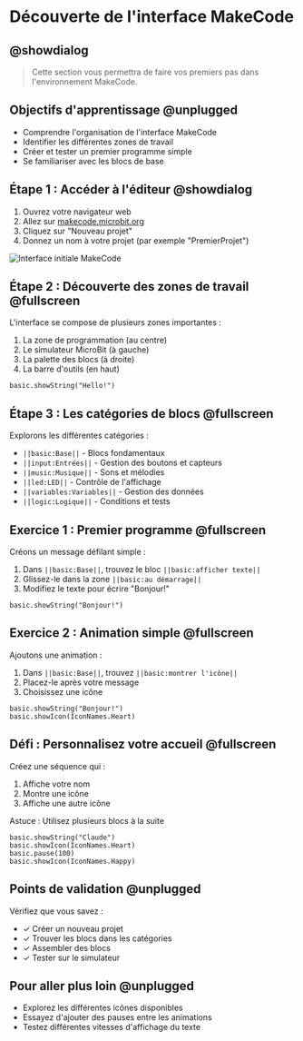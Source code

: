 # Découverte de l'interface MakeCode

## @showdialog

> Cette section vous permettra de faire vos premiers pas dans l'environnement MakeCode.

## Objectifs d'apprentissage @unplugged

- Comprendre l'organisation de l'interface MakeCode
- Identifier les différentes zones de travail
- Créer et tester un premier programme simple
- Se familiariser avec les blocs de base

## Étape 1 : Accéder à l'éditeur @showdialog

1. Ouvrez votre navigateur web
2. Allez sur [makecode.microbit.org](https://makecode.microbit.org)
3. Cliquez sur "Nouveau projet"
4. Donnez un nom à votre projet (par exemple "PremierProjet")

![Interface initiale MakeCode](https://example.com/image1.png)

## Étape 2 : Découverte des zones de travail @fullscreen

L'interface se compose de plusieurs zones importantes :

1. La zone de programmation (au centre)
2. Le simulateur MicroBit (à gauche)
3. La palette des blocs (à droite)
4. La barre d'outils (en haut)

```blocks
basic.showString("Hello!")
```

## Étape 3 : Les catégories de blocs @fullscreen

Explorons les différentes catégories :

* ``||basic:Base||`` - Blocs fondamentaux
* ``||input:Entrées||`` - Gestion des boutons et capteurs
* ``||music:Musique||`` - Sons et mélodies
* ``||led:LED||`` - Contrôle de l'affichage
* ``||variables:Variables||`` - Gestion des données
* ``||logic:Logique||`` - Conditions et tests

## Exercice 1 : Premier programme @fullscreen

Créons un message défilant simple :

1. Dans ``||basic:Base||``, trouvez le bloc ``||basic:afficher texte||``
2. Glissez-le dans la zone ``||basic:au démarrage||``
3. Modifiez le texte pour écrire "Bonjour!"

```blocks
basic.showString("Bonjour!")
```

## Exercice 2 : Animation simple @fullscreen

Ajoutons une animation :

1. Dans ``||basic:Base||``, trouvez ``||basic:montrer l'icône||``
2. Placez-le après votre message
3. Choisissez une icône

```blocks
basic.showString("Bonjour!")
basic.showIcon(IconNames.Heart)
```

## Défi : Personnalisez votre accueil @fullscreen

Créez une séquence qui :

1. Affiche votre nom
2. Montre une icône
3. Affiche une autre icône

Astuce : Utilisez plusieurs blocs à la suite

```blocks
basic.showString("Claude")
basic.showIcon(IconNames.Heart)
basic.pause(100)
basic.showIcon(IconNames.Happy)
```

## Points de validation @unplugged

Vérifiez que vous savez :

- ✓ Créer un nouveau projet
- ✓ Trouver les blocs dans les catégories
- ✓ Assembler des blocs
- ✓ Tester sur le simulateur

## Pour aller plus loin @unplugged

- Explorez les différentes icônes disponibles
- Essayez d'ajouter des pauses entre les animations
- Testez différentes vitesses d'affichage du texte